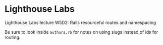 # Lighthouse Labs
Lighthouse Labs lecture W5D2: Rails resourceful routes and namespacing

Be sure to look inside `authors.rb` for notes on using slugs instead of ids for routing.
